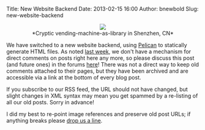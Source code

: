 Title: New Website Backend
Date: 2013-02-15 16:00
Author: bnewbold
Slug: new-website-backend

<center>
<img src="/static/images/posts/library_vending_machine.jpg">
<br>*Cryptic vending-machine-as-library in Shenzhen, CN*
</center>

We have switched to a new website backend, using
[Pelican](http://getpelican.com) to statically generate HTML files. As noted
[last week](http://forums.leaflabs.com/topic.php?id=10227), we don't have a
mechanism for direct comments on posts right here any more, so please
discuss this post (and future ones) in the forums
[here](http://forums.leaflabs.com/forum.php?id=11)! There was not a direct way
to keep old comments attached to their pages, but they have been archived and
are accessible via a link at the bottom of every blog post.

If you subscribe to our RSS feed, the URL should not have changed, but slight
changes in XML syntax may mean you get spammed by a re-listing of all our old
posts. Sorry in advance!

I did my best to re-point image references and preserve old post URLs; if
anything breaks please [drop us a line](/contact/).

